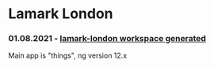 # Lamark London

### 01.08.2021 - [lamark-london workspace generated](/docs/nx-workspace.md)
Main app is "things", ng version 12.x

